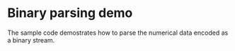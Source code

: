 # Binary parsing demo

The sample code demostrates how to parse the numerical data encoded as a binary stream.  
